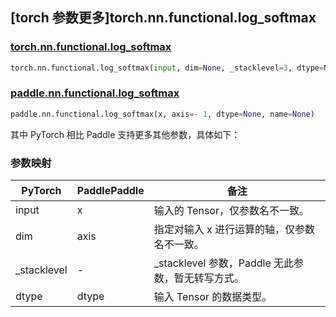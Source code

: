 ## [torch 参数更多]torch.nn.functional.log_softmax

### [torch.nn.functional.log_softmax](https://pytorch.org/docs/1.13/generated/torch.nn.functional.log_softmax.html#torch.nn.functional.log_softmax)

```python
torch.nn.functional.log_softmax(input, dim=None, _stacklevel=3, dtype=None)
```

### [paddle.nn.functional.log_softmax](https://www.paddlepaddle.org.cn/documentation/docs/zh/api/paddle/nn/functional/log_softmax_cn.html)

```python
paddle.nn.functional.log_softmax(x, axis=- 1, dtype=None, name=None)
```

其中 PyTorch 相比 Paddle 支持更多其他参数，具体如下：

### 参数映射

| PyTorch      | PaddlePaddle | 备注                                               |
| ------------ | ------------ | -------------------------------------------------- |
| input        | x            | 输入的 Tensor，仅参数名不一致。                    |
| dim          | axis         | 指定对输入 x 进行运算的轴，仅参数名不一致。        |
| \_stacklevel | -            | \_stacklevel 参数，Paddle 无此参数，暂无转写方式。 |
| dtype        | dtype        | 输入 Tensor 的数据类型。                           |
